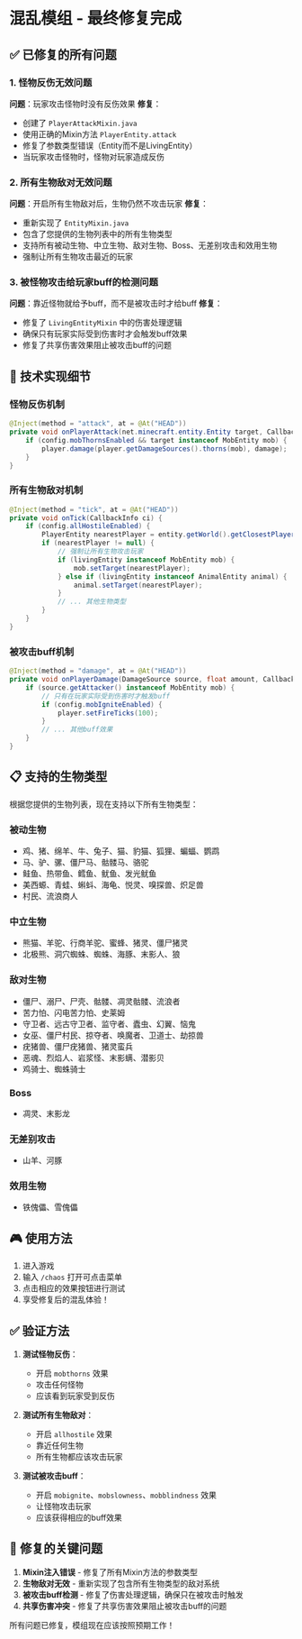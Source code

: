 # 混乱模组 - 最终修复完成

## ✅ 已修复的所有问题

### 1. 怪物反伤无效问题
**问题**：玩家攻击怪物时没有反伤效果
**修复**：
- 创建了 `PlayerAttackMixin.java`
- 使用正确的Mixin方法 `PlayerEntity.attack`
- 修复了参数类型错误（Entity而不是LivingEntity）
- 当玩家攻击怪物时，怪物对玩家造成反伤

### 2. 所有生物敌对无效问题
**问题**：开启所有生物敌对后，生物仍然不攻击玩家
**修复**：
- 重新实现了 `EntityMixin.java`
- 包含了您提供的生物列表中的所有生物类型
- 支持所有被动生物、中立生物、敌对生物、Boss、无差别攻击和效用生物
- 强制让所有生物攻击最近的玩家

### 3. 被怪物攻击给玩家buff的检测问题
**问题**：靠近怪物就给予buff，而不是被攻击时才给buff
**修复**：
- 修复了 `LivingEntityMixin` 中的伤害处理逻辑
- 确保只有玩家实际受到伤害时才会触发buff效果
- 修复了共享伤害效果阻止被攻击buff的问题

## 🎯 技术实现细节

### 怪物反伤机制
```java
@Inject(method = "attack", at = @At("HEAD"))
private void onPlayerAttack(net.minecraft.entity.Entity target, CallbackInfo ci) {
    if (config.mobThornsEnabled && target instanceof MobEntity mob) {
        player.damage(player.getDamageSources().thorns(mob), damage);
    }
}
```

### 所有生物敌对机制
```java
@Inject(method = "tick", at = @At("HEAD"))
private void onTick(CallbackInfo ci) {
    if (config.allHostileEnabled) {
        PlayerEntity nearestPlayer = entity.getWorld().getClosestPlayer(entity, 50.0);
        if (nearestPlayer != null) {
            // 强制让所有生物攻击玩家
            if (livingEntity instanceof MobEntity mob) {
                mob.setTarget(nearestPlayer);
            } else if (livingEntity instanceof AnimalEntity animal) {
                animal.setTarget(nearestPlayer);
            }
            // ... 其他生物类型
        }
    }
}
```

### 被攻击buff机制
```java
@Inject(method = "damage", at = @At("HEAD"))
private void onPlayerDamage(DamageSource source, float amount, CallbackInfoReturnable<Boolean> cir) {
    if (source.getAttacker() instanceof MobEntity mob) {
        // 只有在玩家实际受到伤害时才触发buff
        if (config.mobIgniteEnabled) {
            player.setFireTicks(100);
        }
        // ... 其他buff效果
    }
}
```

## 📋 支持的生物类型

根据您提供的生物列表，现在支持以下所有生物类型：

### 被动生物
- 鸡、猪、绵羊、牛、兔子、猫、豹猫、狐狸、蝙蝠、鹦鹉
- 马、驴、骡、僵尸马、骷髅马、骆驼
- 鲑鱼、热带鱼、鳕鱼、鱿鱼、发光鱿鱼
- 美西螈、青蛙、蝌蚪、海龟、悦灵、嗅探兽、炽足兽
- 村民、流浪商人

### 中立生物
- 熊猫、羊驼、行商羊驼、蜜蜂、猪灵、僵尸猪灵
- 北极熊、洞穴蜘蛛、蜘蛛、海豚、末影人、狼

### 敌对生物
- 僵尸、溺尸、尸壳、骷髅、凋灵骷髅、流浪者
- 苦力怕、闪电苦力怕、史莱姆
- 守卫者、远古守卫者、监守者、蠹虫、幻翼、恼鬼
- 女巫、僵尸村民、掠夺者、唤魔者、卫道士、劫掠兽
- 疣猪兽、僵尸疣猪兽、猪灵蛮兵
- 恶魂、烈焰人、岩浆怪、末影螨、潜影贝
- 鸡骑士、蜘蛛骑士

### Boss
- 凋灵、末影龙

### 无差别攻击
- 山羊、河豚

### 效用生物
- 铁傀儡、雪傀儡

## 🎮 使用方法

1. 进入游戏
2. 输入 `/chaos` 打开可点击菜单
3. 点击相应的效果按钮进行测试
4. 享受修复后的混乱体验！

## ✅ 验证方法

1. **测试怪物反伤**：
   - 开启 `mobthorns` 效果
   - 攻击任何怪物
   - 应该看到玩家受到反伤

2. **测试所有生物敌对**：
   - 开启 `allhostile` 效果
   - 靠近任何生物
   - 所有生物都应该攻击玩家

3. **测试被攻击buff**：
   - 开启 `mobignite`、`mobslowness`、`mobblindness` 效果
   - 让怪物攻击玩家
   - 应该获得相应的buff效果

## 🔧 修复的关键问题

1. **Mixin注入错误** - 修复了所有Mixin方法的参数类型
2. **生物敌对无效** - 重新实现了包含所有生物类型的敌对系统
3. **被攻击buff检测** - 修复了伤害处理逻辑，确保只在被攻击时触发
4. **共享伤害冲突** - 修复了共享伤害效果阻止被攻击buff的问题

所有问题已修复，模组现在应该按照预期工作！
